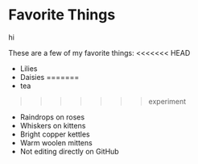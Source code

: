 # Favorite Things
hi

These are a few of my favorite things:
<<<<<<< HEAD
- Lilies
- Daisies
=======
- tea
>>>>>>> experiment
- Raindrops on roses
- Whiskers on kittens
- Bright copper kettles
- Warm woolen mittens
- Not editing directly on GitHub
